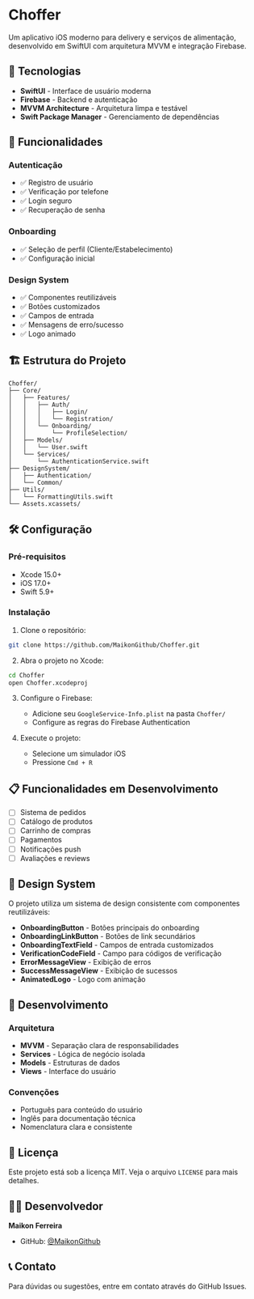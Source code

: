 # Choffer

Um aplicativo iOS moderno para delivery e serviços de alimentação, desenvolvido em SwiftUI com arquitetura MVVM e integração Firebase.

## 🚀 Tecnologias

- **SwiftUI** - Interface de usuário moderna
- **Firebase** - Backend e autenticação
- **MVVM Architecture** - Arquitetura limpa e testável
- **Swift Package Manager** - Gerenciamento de dependências

## 📱 Funcionalidades

### Autenticação
- ✅ Registro de usuário
- ✅ Verificação por telefone
- ✅ Login seguro
- ✅ Recuperação de senha

### Onboarding
- ✅ Seleção de perfil (Cliente/Estabelecimento)
- ✅ Configuração inicial

### Design System
- ✅ Componentes reutilizáveis
- ✅ Botões customizados
- ✅ Campos de entrada
- ✅ Mensagens de erro/sucesso
- ✅ Logo animado

## 🏗️ Estrutura do Projeto

```
Choffer/
├── Core/
│   ├── Features/
│   │   ├── Auth/
│   │   │   ├── Login/
│   │   │   └── Registration/
│   │   └── Onboarding/
│   │       └── ProfileSelection/
│   ├── Models/
│   │   └── User.swift
│   └── Services/
│       └── AuthenticationService.swift
├── DesignSystem/
│   ├── Authentication/
│   └── Common/
├── Utils/
│   └── FormattingUtils.swift
└── Assets.xcassets/
```

## 🛠️ Configuração

### Pré-requisitos
- Xcode 15.0+
- iOS 17.0+
- Swift 5.9+

### Instalação

1. Clone o repositório:
```bash
git clone https://github.com/MaikonGithub/Choffer.git
```

2. Abra o projeto no Xcode:
```bash
cd Choffer
open Choffer.xcodeproj
```

3. Configure o Firebase:
   - Adicione seu `GoogleService-Info.plist` na pasta `Choffer/`
   - Configure as regras do Firebase Authentication

4. Execute o projeto:
   - Selecione um simulador iOS
   - Pressione `Cmd + R`

## 📋 Funcionalidades em Desenvolvimento

- [ ] Sistema de pedidos
- [ ] Catálogo de produtos
- [ ] Carrinho de compras
- [ ] Pagamentos
- [ ] Notificações push
- [ ] Avaliações e reviews

## 🎨 Design System

O projeto utiliza um sistema de design consistente com componentes reutilizáveis:

- **OnboardingButton** - Botões principais do onboarding
- **OnboardingLinkButton** - Botões de link secundários
- **OnboardingTextField** - Campos de entrada customizados
- **VerificationCodeField** - Campo para códigos de verificação
- **ErrorMessageView** - Exibição de erros
- **SuccessMessageView** - Exibição de sucessos
- **AnimatedLogo** - Logo com animação

## 🔧 Desenvolvimento

### Arquitetura
- **MVVM** - Separação clara de responsabilidades
- **Services** - Lógica de negócio isolada
- **Models** - Estruturas de dados
- **Views** - Interface do usuário

### Convenções
- Português para conteúdo do usuário
- Inglês para documentação técnica
- Nomenclatura clara e consistente

## 📄 Licença

Este projeto está sob a licença MIT. Veja o arquivo `LICENSE` para mais detalhes.

## 👨‍💻 Desenvolvedor

**Maikon Ferreira**
- GitHub: [@MaikonGithub](https://github.com/MaikonGithub)

## 📞 Contato

Para dúvidas ou sugestões, entre em contato através do GitHub Issues.